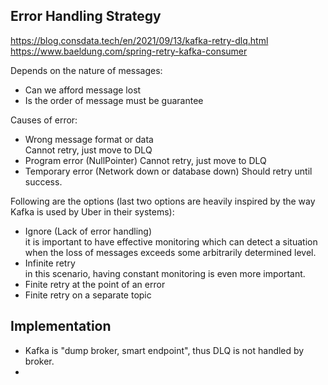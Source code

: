 ## Error Handling Strategy
https://blog.consdata.tech/en/2021/09/13/kafka-retry-dlq.html  
https://www.baeldung.com/spring-retry-kafka-consumer  

Depends on the nature of messages:
- Can we afford message lost
- Is the order of message must be guarantee

Causes of error:
- Wrong message format or data  
  Cannot retry, just move to DLQ
- Program error (NullPointer)
  Cannot retry, just move to DLQ
- Temporary error (Network down or database down)
  Should retry until success.

Following are the options (last two options are heavily inspired by the way Kafka is used by Uber in their systems):  
- Ignore (Lack of error handling)  
  it is important to have effective monitoring which can detect a situation when the loss of messages exceeds some arbitrarily determined level.
- Infinite retry  
  in this scenario, having constant monitoring is even more important.
- Finite retry at the point of an error
- Finite retry on a separate topic

## Implementation
- Kafka is "dump broker, smart endpoint", thus DLQ is not handled by broker.  
- 
